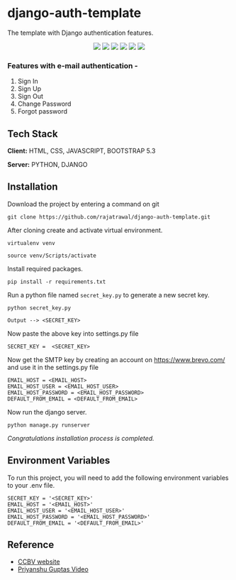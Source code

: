 # django-auth-template
The template with Django authentication features.

<p align='center'>
<img src="https://img.shields.io/badge/Django-239120?logo=django&logoColor=white" />
<img src="https://img.shields.io/badge/Python-239120?logo=python&logoColor=white" />
<img src="https://img.shields.io/badge/html5-E34F26?logo=html5&logoColor=white" />
<img src="https://img.shields.io/badge/css3-1572B6?logo=css3&logoColor=white" />
<img src="https://img.shields.io/badge/bootstrap-563D7C?logo=bootstrap&logoColor=white" />
<img src="https://img.shields.io/badge/Github-181717?logo=github&logoColor=white" />

</p>


### Features with e-mail authentication -
1. Sign In 
1. Sign Up
1. Sign Out
1. Change Password
1. Forgot password
   
## Tech Stack

**Client:** HTML, CSS, JAVASCRIPT, BOOTSTRAP 5.3

**Server:** PYTHON, DJANGO

## Installation

Download the project by entering a command on git

```
git clone https://github.com/rajatrawal/django-auth-template.git
```

After cloning create and activate virtual environment.

```
virtualenv venv
```

```
source venv/Scripts/activate
```

Install required packages.

```
pip install -r requirements.txt
```
Run a python file named `` secret_key.py `` to generate a new secret key.
```
python secret_key.py

Output --> <SECRET_KEY>
```
Now paste the above key into settings.py file
```
SECRET_KEY =  <SECRET_KEY>
```

Now get the SMTP key  by creating an account on <https://www.brevo.com/> and use it in the settings.py file
```
EMAIL_HOST = <EMAIL_HOST>
EMAIL_HOST_USER = <EMAIL_HOST_USER>
EMAIL_HOST_PASSWORD = <EMAIL_HOST_PASSWORD>
DEFAULT_FROM_EMAIL = <DEFAULT_FROM_EMAIL>
```

Now run the django server.

```
python manage.py runserver
```
*Congratulations installation process is completed.*

## Environment Variables

To run this project, you will need to add the following environment variables to your .env file.

```
SECRET_KEY = '<SECRET_KEY>'
EMAIL_HOST = '<EMAIL_HOST>'
EMAIL_HOST_USER = '<EMAIL_HOST_USER>'
EMAIL_HOST_PASSWORD = '<EMAIL_HOST_PASSWORD>'
DEFAULT_FROM_EMAIL = '<DEFAULT_FROM_EMAIL>'
```

## Reference
+ [CCBV website](https://ccbv.co.uk/)
+ [Priyanshu Guptas Video](https://youtu.be/zecETlA00OA)
  
